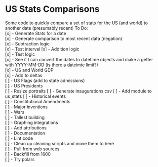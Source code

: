 # US Stats Comparisons  

Some code to quickly compare a set of stats for the US (and world) to another date (presumably recent)
To Do:  
[x] - Generate Stats for a date  
[x] - Generate comparison to most recent data (negation)  
[x] - Subtraction logic  
    [x] - Test interval
[x] - Addition logic  
    [x] - Test logic  
[x] - See if I can convert the dates to datetime objects and make a getter with YYYY-MM-DD (is there a dateimte limit?)  
[x] - US and World GDP  
    [x] - Add to deltas  
[ ] - US Flags (add to state admissions)  
[ ] - US Presidents  
    [ ] - Resize portraits
    [ ] - Generate inaugurations csv
    [ ] - Add module to us_stats
[ ] - Historical events  
    [ ] - Constitutional Amendments  
    [ ] - Major inventions  
    [ ] - Wars  
    [ ] - Tallest building  
[ ] - Graphing integrations  
[ ] - Add attributions  
[ ] - Documentation  
[ ] - Lint code  
[ ] - Clean up cleaning scripts and move them to here  
    [ ] - Pull from web sources  
    [ ] - Backfill from 1600  
[ ] - Try polars  
